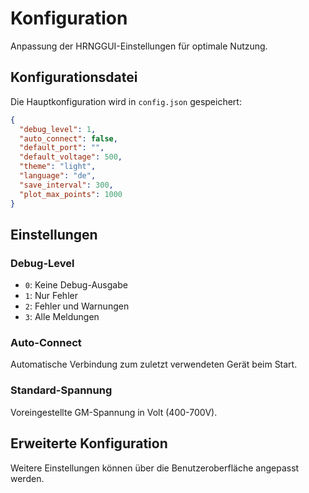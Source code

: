 # Konfiguration

Anpassung der HRNGGUI-Einstellungen für optimale Nutzung.

## Konfigurationsdatei

Die Hauptkonfiguration wird in `config.json` gespeichert:

```json
{
  "debug_level": 1,
  "auto_connect": false,
  "default_port": "",
  "default_voltage": 500,
  "theme": "light",
  "language": "de",
  "save_interval": 300,
  "plot_max_points": 1000
}
```

## Einstellungen

### Debug-Level

- `0`: Keine Debug-Ausgabe
- `1`: Nur Fehler
- `2`: Fehler und Warnungen
- `3`: Alle Meldungen

### Auto-Connect

Automatische Verbindung zum zuletzt verwendeten Gerät beim Start.

### Standard-Spannung

Voreingestellte GM-Spannung in Volt (400-700V).

## Erweiterte Konfiguration

Weitere Einstellungen können über die Benutzeroberfläche angepasst werden.
